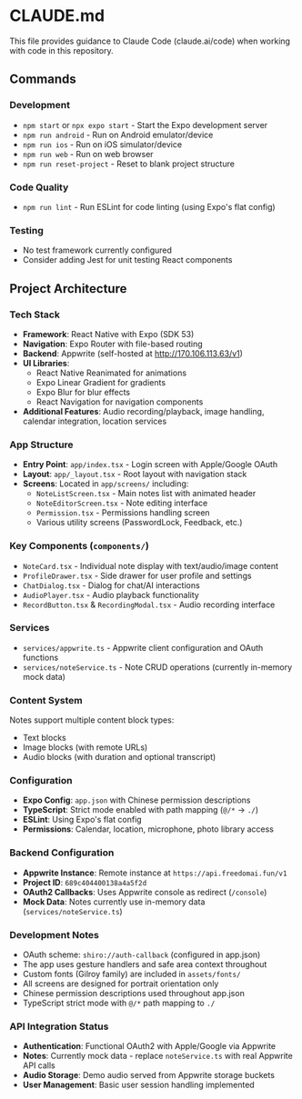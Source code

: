 # CLAUDE.md

This file provides guidance to Claude Code (claude.ai/code) when working with code in this repository.

## Commands

### Development
- `npm start` or `npx expo start` - Start the Expo development server
- `npm run android` - Run on Android emulator/device 
- `npm run ios` - Run on iOS simulator/device
- `npm run web` - Run on web browser
- `npm run reset-project` - Reset to blank project structure

### Code Quality
- `npm run lint` - Run ESLint for code linting (using Expo's flat config)

### Testing
- No test framework currently configured
- Consider adding Jest for unit testing React components

## Project Architecture

### Tech Stack
- **Framework**: React Native with Expo (SDK 53)
- **Navigation**: Expo Router with file-based routing
- **Backend**: Appwrite (self-hosted at http://170.106.113.63/v1)
- **UI Libraries**: 
  - React Native Reanimated for animations
  - Expo Linear Gradient for gradients
  - Expo Blur for blur effects
  - React Navigation for navigation components
- **Additional Features**: Audio recording/playback, image handling, calendar integration, location services

### App Structure
- **Entry Point**: `app/index.tsx` - Login screen with Apple/Google OAuth
- **Layout**: `app/_layout.tsx` - Root layout with navigation stack
- **Screens**: Located in `app/screens/` including:
  - `NoteListScreen.tsx` - Main notes list with animated header
  - `NoteEditorScreen.tsx` - Note editing interface
  - `Permission.tsx` - Permissions handling screen
  - Various utility screens (PasswordLock, Feedback, etc.)

### Key Components (`components/`)
- `NoteCard.tsx` - Individual note display with text/audio/image content
- `ProfileDrawer.tsx` - Side drawer for user profile and settings
- `ChatDialog.tsx` - Dialog for chat/AI interactions
- `AudioPlayer.tsx` - Audio playback functionality
- `RecordButton.tsx` & `RecordingModal.tsx` - Audio recording interface

### Services
- `services/appwrite.ts` - Appwrite client configuration and OAuth functions
- `services/noteService.ts` - Note CRUD operations (currently in-memory mock data)

### Content System
Notes support multiple content block types:
- Text blocks
- Image blocks (with remote URLs)
- Audio blocks (with duration and optional transcript)

### Configuration
- **Expo Config**: `app.json` with Chinese permission descriptions
- **TypeScript**: Strict mode enabled with path mapping (`@/*` → `./`)
- **ESLint**: Using Expo's flat config
- **Permissions**: Calendar, location, microphone, photo library access

### Backend Configuration
- **Appwrite Instance**: Remote instance at `https://api.freedomai.fun/v1`
- **Project ID**: `689c404400138a4a5f2d`
- **OAuth2 Callbacks**: Uses Appwrite console as redirect (`/console`)
- **Mock Data**: Notes currently use in-memory data (`services/noteService.ts`)

### Development Notes
- OAuth scheme: `shiro://auth-callback` (configured in app.json)
- The app uses gesture handlers and safe area context throughout
- Custom fonts (Gilroy family) are included in `assets/fonts/`
- All screens are designed for portrait orientation only
- Chinese permission descriptions used throughout app.json
- TypeScript strict mode with `@/*` path mapping to `./`

### API Integration Status
- **Authentication**: Functional OAuth2 with Apple/Google via Appwrite
- **Notes**: Currently mock data - replace `noteService.ts` with real Appwrite API calls
- **Audio Storage**: Demo audio served from Appwrite storage buckets
- **User Management**: Basic user session handling implemented